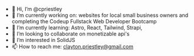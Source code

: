 - 👋 Hi, I’m @cpriestley
- 🔭 I’m currently working on: websites for local small business owners and completing the Codeup Fullstack Web Developer Bootcamp
- 🌱 I’m currently learning: Astro, React, Tailwind, Strapi, 
- 💞️ I’m looking to collaborate on monetizable api's
- 👀 I’m interested in SolidJS 
- 📫 How to reach me: clayton.priestley@gmail.com

<!---
cpriestley/cpriestley is a ✨ special ✨ repository because its `README.md` (this file) appears on your GitHub profile.
You can click the Preview link to take a look at your changes.
--->
